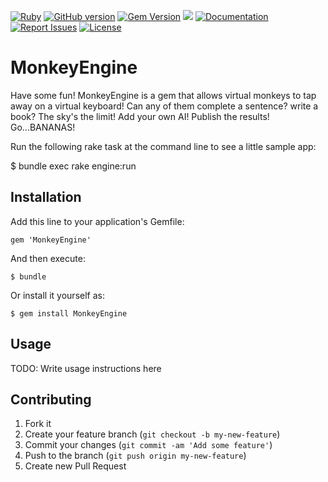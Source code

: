 [![Ruby](https://github.com/gangelo/MonkeyEngine/actions/workflows/ruby.yml/badge.svg?refresh=1)](https://github.com/gangelo/MonkeyEngine/actions/workflows/ruby.yml)
[![GitHub version](http://badge.fury.io/gh/gangelo%2FMonkeyEngine.svg?refresh=3)](https://badge.fury.io/gh/gangelo%2FMonkeyEngine)
[![Gem Version](https://badge.fury.io/rb/MonkeyEngine.svg?refresh=3)](https://badge.fury.io/rb/MonkeyEngine)
[![](http://ruby-gem-downloads-badge.herokuapp.com/MonkeyEngine?type=total)](http://www.rubydoc.info/gems/MonkeyEngine/)
[![Documentation](http://img.shields.io/badge/docs-rdoc.info-blue.svg)](http://www.rubydoc.info/gems/MonkeyEngine/)
[![Report Issues](https://img.shields.io/badge/report-issues-red.svg)](https://github.com/gangelo/MonkeyEngine/issues)
[![License](http://img.shields.io/badge/license-MIT-yellowgreen.svg)](#license)

# MonkeyEngine

Have some fun! MonkeyEngine is a gem that allows virtual monkeys to tap away on a virtual keyboard! Can any of them complete a sentence? write a book? The sky's the limit! Add your own AI! Publish the results! Go...BANANAS! 

Run the following rake task at the command line to see a little sample app:

$ bundle exec rake engine:run

## Installation

Add this line to your application's Gemfile:

    gem 'MonkeyEngine'

And then execute:

    $ bundle

Or install it yourself as:

    $ gem install MonkeyEngine

## Usage

TODO: Write usage instructions here

## Contributing

1. Fork it
2. Create your feature branch (`git checkout -b my-new-feature`)
3. Commit your changes (`git commit -am 'Add some feature'`)
4. Push to the branch (`git push origin my-new-feature`)
5. Create new Pull Request
